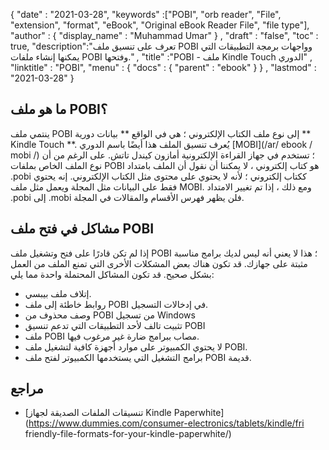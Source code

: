 {
  "date" : "2021-03-28",
  "keywords" :["POBI", "orb reader", "File", "extension", "format", "eBook", "Original eBook Reader File", "file type"],
  "author" : {
    "display_name" : "Muhammad Umar"
} ,
  "draft" : "false",
  "toc" : true,
  "description":"تعرف على تنسيق ملف POBI وواجهات برمجة التطبيقات التي يمكنها إنشاء ملفات POBI وفتحها." ,
  "title" :"POBI - ملف Kindle Touch الدوري" ,
  "linktitle" : "POBI",
  "menu" : {
    "docs" : {
      "parent" : "ebook"
}
} ,
  "lastmod" : "2021-03-28"
}

## ما هو ملف POBI؟

ينتمي ملف POBI إلى نوع ملف الكتاب الإلكتروني ؛ هي في الواقع ** بيانات دورية ** Kindle Touch **. يُعرف تنسيق الملف هذا أيضًا باسم الدوري [MOBI](/ar/ ebook / mobi /) ؛ تستخدم في جهاز القراءة الإلكترونية أمازون كيندل تاتش. على الرغم من أن نوع الملف الخاص بملفات POBI هو كتاب إلكتروني ، لا يمكننا أن نقول أن الملف بامتداد .pobi ككتاب إلكتروني ؛ لأنه لا يحتوي على محتوى مثل الكتاب الإلكتروني. إنه يحتوي فقط على البيانات مثل المجلة ويعمل مثل ملف MOBI. ومع ذلك ، إذا تم تغيير الامتداد .pobi إلى .mobi فلن يظهر فهرس الأقسام والمقالات في المجلة.

## مشاكل في فتح ملف POBI ##

إذا لم تكن قادرًا على فتح وتشغيل ملف POBI ؛ هذا لا يعني أنه ليس لديك برامج مناسبة مثبتة على جهازك. قد تكون هناك بعض المشكلات الأخرى التي تمنع الملف من العمل بشكل صحيح. قد تكون المشاكل المحتملة واحدة مما يلي:

- إتلاف ملف بيبسي.
- روابط خاطئة إلى ملف POBI في إدخالات التسجيل.
- وصف محذوف من POBI من تسجيل Windows
- تثبيت تالف لأحد التطبيقات التي تدعم تنسيق POBI
- ملف POBI مصاب ببرامج ضارة غير مرغوب فيها.
- لا يحتوي الكمبيوتر على موارد أجهزة كافية لتشغيل ملف POBI.
- برامج التشغيل التي يستخدمها الكمبيوتر لفتح ملف POBI قديمة.


## مراجع

* [تنسيقات الملفات الصديقة لجهاز Kindle Paperwhite](https://www.dummies.com/consumer-electronics/tablets/kindle/fri friendly-file-formats-for-your-kindle-paperwhite/)



